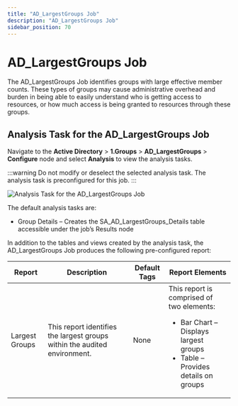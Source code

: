 ```yaml
---
title: "AD_LargestGroups Job"
description: "AD_LargestGroups Job"
sidebar_position: 70
---
```


# AD_LargestGroups Job

The AD_LargestGroups Job identifies groups with large effective member counts. These types of groups
may cause administrative overhead and burden in being able to easily understand who is getting
access to resources, or how much access is being granted to resources through these groups.

## Analysis Task for the AD_LargestGroups Job

Navigate to the **Active Directory** > **1.Groups** > **AD_LargestGroups** > **Configure** node and
select **Analysis** to view the analysis tasks.

:::warning
Do not modify or deselect the selected analysis task. The analysis task is
preconfigured for this job.
:::


![Analysis Task for the AD_LargestGroups Job](/images/accessanalyzer/12.0/solutions/activedirectory/groups/largestgroupsanalysis.webp)

The default analysis tasks are:

- Group Details – Creates the SA_AD_LargestGroups_Details table accessible under the job’s Results
  node

In addition to the tables and views created by the analysis task, the AD_LargestGroups Job produces
the following pre-configured report:

| Report         | Description                                                               | Default Tags | Report Elements                                                                                                                            |
| -------------- | ------------------------------------------------------------------------- | ------------ | ------------------------------------------------------------------------------------------------------------------------------------------ |
| Largest Groups | This report identifies the largest groups within the audited environment. | None         | This report is comprised of two elements: <ul><li>Bar Chart – Displays largest groups</li><li>Table – Provides details on groups</li></ul> |

